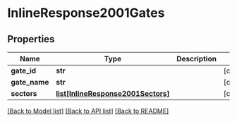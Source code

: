 # InlineResponse2001Gates

## Properties
Name | Type | Description | Notes
------------ | ------------- | ------------- | -------------
**gate_id** | **str** |  | [optional] 
**gate_name** | **str** |  | [optional] 
**sectors** | [**list[InlineResponse2001Sectors]**](InlineResponse2001Sectors.md) |  | [optional] 

[[Back to Model list]](../README.md#documentation-for-models) [[Back to API list]](../README.md#documentation-for-api-endpoints) [[Back to README]](../README.md)


